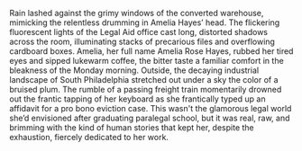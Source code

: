 Rain lashed against the grimy windows of the converted warehouse, mimicking the relentless drumming in Amelia Hayes’ head. The flickering fluorescent lights of the Legal Aid office cast long, distorted shadows across the room, illuminating stacks of precarious files and overflowing cardboard boxes. Amelia, her full name Amelia Rose Hayes, rubbed her tired eyes and sipped lukewarm coffee, the bitter taste a familiar comfort in the bleakness of the Monday morning. Outside, the decaying industrial landscape of South Philadelphia stretched out under a sky the color of a bruised plum.  The rumble of a passing freight train momentarily drowned out the frantic tapping of her keyboard as she frantically typed up an affidavit for a pro bono eviction case.  This wasn't the glamorous legal world she’d envisioned after graduating paralegal school, but it was real, raw, and brimming with the kind of human stories that kept her, despite the exhaustion, fiercely dedicated to her work.
